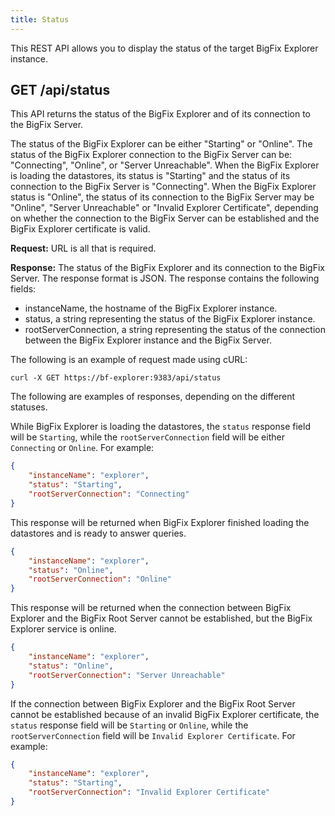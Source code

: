 ```yaml
---
title: Status
---
```


This REST API allows you to display the status of the target BigFix Explorer instance.

## GET /api/status
This API returns the status of the BigFix Explorer and of its connection to the BigFix Server.

The status of the BigFix Explorer can be either "Starting" or "Online".
The status of the BigFix Explorer connection to the BigFix Server can be: "Connecting", "Online", or "Server Unreachable".
When the BigFix Explorer is loading the datastores, its status is "Starting" and the status of its connection to the BigFix Server is "Connecting".
When the BigFix Explorer status is "Online", the status of its connection to the BigFix Server may be "Online", "Server Unreachable" or "Invalid Explorer Certificate", depending on whether the connection to the BigFix Server can be established and the BigFix Explorer certificate is valid.

**Request:** URL is all that is required.

**Response:** The status of the BigFix Explorer and its connection to the BigFix Server.
The response format is JSON.
The response contains the following fields:
* instanceName, the hostname of the BigFix Explorer instance.
* status, a string representing the status of the BigFix Explorer instance.
* rootServerConnection, a string representing the status of the connection between the BigFix Explorer instance and the BigFix Server.

The following is an example of request made using cURL:
```
curl -X GET https://bf-explorer:9383/api/status
```

The following are examples of responses, depending on the different statuses.

While BigFix Explorer is loading the datastores, the `status` response field will be `Starting`, while the `rootServerConnection` field will be either `Connecting` or `Online`. For example:
```json
{
    "instanceName": "explorer",
    "status": "Starting",
    "rootServerConnection": "Connecting"
}
```

This response will be returned when BigFix Explorer finished loading the datastores and is ready to answer queries.
```json
{
    "instanceName": "explorer",
    "status": "Online",
    "rootServerConnection": "Online"
}
```

This response will be returned when the connection between BigFix Explorer and the BigFix Root Server cannot be established, but the BigFix Explorer service is online.
```json
{
    "instanceName": "explorer",
    "status": "Online",
    "rootServerConnection": "Server Unreachable"
}
```

If the connection between BigFix Explorer and the BigFix Root Server cannot be established because of an invalid BigFix Explorer certificate, the `status` response field will be `Starting` or `Online`, while the `rootServerConnection` field will be `Invalid Explorer Certificate`. For example:
```json
{
    "instanceName": "explorer",
    "status": "Starting",
    "rootServerConnection": "Invalid Explorer Certificate"
}
```
